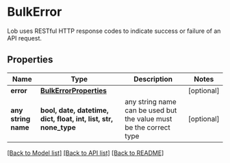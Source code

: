 # BulkError

Lob uses RESTful HTTP response codes to indicate success or failure of an API request.

## Properties
Name | Type | Description | Notes
------------ | ------------- | ------------- | -------------
**error** | [**BulkErrorProperties**](BulkErrorProperties.md) |  | [optional] 
**any string name** | **bool, date, datetime, dict, float, int, list, str, none_type** | any string name can be used but the value must be the correct type | [optional]

[[Back to Model list]](../README.md#documentation-for-models) [[Back to API list]](../README.md#documentation-for-api-endpoints) [[Back to README]](../README.md)


